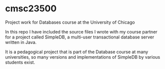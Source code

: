 # cmsc23500
Project work for Databases course at the University of Chicago

In this repo I have included the source files I wrote with my course partner for a project called SimpleDB, a multi-user transactional database server written in Java.

It is a pedagogical project that is part of the Database course at many universities, so many versions and implementations of SimpleDB by various students exist.
